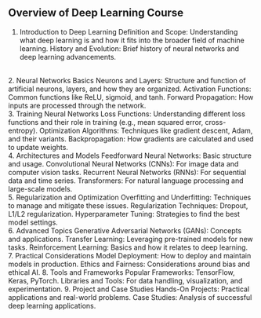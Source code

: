 ## Overview of Deep Learning Course
1. Introduction to Deep Learning
Definition and Scope: Understanding what deep learning is and how it fits into the broader field of machine learning.
History and Evolution: Brief history of neural networks and deep learning advancements.
<br/>
2. Neural Networks Basics
Neurons and Layers: Structure and function of artificial neurons, layers, and how they are organized.
Activation Functions: Common functions like ReLU, sigmoid, and tanh.
Forward Propagation: How inputs are processed through the network.
<br/>
3. Training Neural Networks
Loss Functions: Understanding different loss functions and their role in training (e.g., mean squared error, cross-entropy).
Optimization Algorithms: Techniques like gradient descent, Adam, and their variants.
Backpropagation: How gradients are calculated and used to update weights.
<br/>
4. Architectures and Models
Feedforward Neural Networks: Basic structure and usage.
Convolutional Neural Networks (CNNs): For image data and computer vision tasks.
Recurrent Neural Networks (RNNs): For sequential data and time series.
Transformers: For natural language processing and large-scale models.
<br/>
5. Regularization and Optimization
Overfitting and Underfitting: Techniques to manage and mitigate these issues.
Regularization Techniques: Dropout, L1/L2 regularization.
Hyperparameter Tuning: Strategies to find the best model settings.
<br/>
6. Advanced Topics
Generative Adversarial Networks (GANs): Concepts and applications.
Transfer Learning: Leveraging pre-trained models for new tasks.
Reinforcement Learning: Basics and how it relates to deep learning.
<br/>
7. Practical Considerations
Model Deployment: How to deploy and maintain models in production.
Ethics and Fairness: Considerations around bias and ethical AI.
8. Tools and Frameworks
Popular Frameworks: TensorFlow, Keras, PyTorch.
Libraries and Tools: For data handling, visualization, and experimentation.
9. Project and Case Studies
Hands-On Projects: Practical applications and real-world problems.
Case Studies: Analysis of successful deep learning applications.
